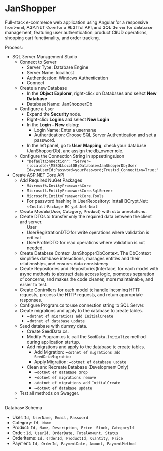 # JanShopper
Full-stack e-commerce web application using Angular for a responsive front-end, ASP.NET Core for a RESTful API, and SQL Server for database management, featuring user authentication, product CRUD operations, shopping cart functionality, and order tracking.

Process:
<ul>
  <li>SQL Server Management Studio
    <ul>
      <li>Connect to Server
        <ul>
          <li>Server Type: Database Engine</li>
          <li>Server Name: localhost</li>
          <li>Authentication: Windows Authentication</li>
          <li>Connect</li>
        </ul>
      </li>
      <li>Create a new Database
        <ul>
          <li>In the <strong>Object Explorer</strong>, right-click on Databases and select <strong>New Database</strong></li>
          <li>Database Name: JanShopperDb</li>
        </ul>
      </li>
      <li>Configure a User
        <ul>
          <li>Expand the <strong>Security</strong> node.</li>
          <li>Right-click <strong>Logins</strong> and select <strong>New Login</strong></li>
          <li>In the <strong>Login - New</strong> dialog:
            <ul>
              <li>Login Name: Enter a username</li>
              <li>Authentication: Choose SQL Server Authentication and set a password.</li>
            </ul>
          </li>
          <li>In the left panel, go to <strong>User Mapping</strong>, check your database (JanShopperDb), and assign the db_owner role.</li>
        </ul>
      </li>
      <li>Configure the Connection String in appsettings.json
        <ul>
          <li><code>"DefaultConnection": "Server=(localdb)\\MSSQLLocalDB;Database=JanShopperDb;User Id=youUserId;Password=yourPassword;Trusted_Connection=True;"</code></li>
        </ul>
      </li>
    </ul>
  </li>
  <li>Create ASP.NET Core API
    <ul>
      <li>Add Required NuGet Packages
        <ul>
          <li><code>Microsoft.EntityFrameworkCore</code></li>
          <li><code>Microsoft.EntityFrameworkCore.SqlServer</code></li>
          <li><code>Microsoft.EntityFrameworkCore.Tools</code></li>
          <li>For password hashing in UserRepository: Install BCrypt.Net: ~<code>Install-Package BCrypt.Net-Next</code></li>   
        </ul>
      </li>
      <li>Create Models(User, Category, Product) with data annotations.</li>
      <li>Create DTOs to transfer only the required data between the client and server.
        <ul>User
          <li>UserRegistrationDTO for write operations where validation is critical.</li>
          <li>UserProfileDTO for read operations where validation is not needed.</li>
        </ul>
      </li>
      <li>Create Database Context JanShopperDbContext. The DbContext simplifies database interactions, manages entities and their relationships, and ensures data consistency.</li>
      <li>Create Repositories and IRepositories(Interface) for each model with async methods to abstract data access logic, promotes separation of concerns, and makes the code cleaner, more maintainable, and easier to test.
      </li>
      <li>Create Controllers for each model to handle incoming HTTP requests, process the HTTP requests, and return appropriate responses.</li>
      <li>Configure Program.cs to use connection string to SQL Server.</li>
      <li>Create migrations and apply to the database to create tables. 
        <ul>
          <li>~<code>dotnet ef migrations add InitialCreate</code></li>
          <li>~<code>dotnet ef database update</code></li>
        </ul>
      </li>
      <li>Seed database with dummy data.
        <ul>
          <li>Create SeedData.cs.</li>
          <li>Modify Program.cs to call the <code>SeedData.Initialize</code> method during application startup.</li>
          <li>Add migrations and apply to the database to create tables.
            <ul>
              <li>Add Migration: ~<code>dotnet ef migrations add SeedDataMigration</code></li>
              <li>Apply Migration: ~<code>dotnet ef database update</code></li>
            </ul>
          </li>
          <li>Clean and Recreate Database (Development Only)
            <ul>
              <li>~<code>dotnet ef database drop</code></li>
              <li>~<code>dotnet ef migrations remove</code></li>
              <li>~<code>dotnet ef migrations add InitialCreate</code></li>
              <li>~<code>dotnet ef database update</code></li>
            </ul>
          </li>
        </ul>
      </li>
      <li>Test all methods on Swagger.
      </li>
      <li></li>
    </ul>
  </li>
</ul>

Database Schema
<ul>
  <li>User: <code>Id, UserName, Email, Password</code></li>
  <li>Category: <code>Id, Name</code></li>
  <li>Product: <code>Id, Name, Description, Price, Stock, CategoryId</code></li>
  <li>Order: <code>Id, UserId, OrderDate, TotalAmount, Status</code></li>
  <li>OrderItems: <code>Id, OrderId, ProductId, Quantity, Price</code></li>
  <li>Payment: <code>Id, OrderId, PaymentDate, Amount, PaymentMethod</code></li>
</ul>